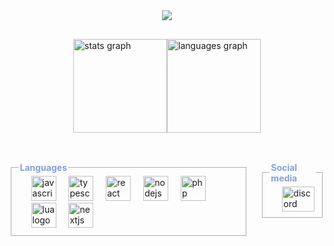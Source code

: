 

<div style="width: 100%; display: flex; justify-content: center; height: auto;  ">
    <img src="https://profile-counter.glitch.me/wesleyadryel/count.svg?" />
</div>
<div style="width: 100%; display: flex; justify-content: center; height: auto; margin-top: 30px;  ">
    <div style="float: left; display: flex; width: auto;">
        <img src="https://github-readme-stats.vercel.app/api?username=wesleyadryel&hide_title=false&hide_rank=false&show_icons=true&include_all_commits=true&count_private=true&disable_animations=false&theme=dracula&locale=en&hide_border=false&order=1"
            height="150" alt="stats graph" />
        <img src="https://github-readme-stats.vercel.app/api/top-langs?username=wesleyadryel&locale=en&hide_title=false&layout=compact&card_width=320&langs_count=5&theme=dracula&hide_border=false&order=2"
            height="150" alt="languages graph" />
    </div>
</div>
<br clear="both">
<div style="width: 100%; display: flex; justify-content: center; height: auto; margin-top: 30px;  ">
    <div style="width: fit-content; ">
        <fieldset style="border-color: white;">
            <legend style="color: rgb(132, 160, 221); font-weight: bold;">Languages</legend>
            <div style="width: fit-content;  margin-left: 20px;">
                <img src="https://cdn.jsdelivr.net/gh/devicons/devicon/icons/javascript/javascript-original.svg"
                    height="40" alt="javascript logo" />
                <img width="12" />
                <img src="https://cdn.jsdelivr.net/gh/devicons/devicon/icons/typescript/typescript-original.svg"
                    height="40" alt="typescript logo" />
                <img width="12" />
                <img src="https://cdn.jsdelivr.net/gh/devicons/devicon/icons/react/react-original.svg" height="40"
                    alt="react logo" />
                <img width="12" />
                <img src="https://cdn.jsdelivr.net/gh/devicons/devicon/icons/nodejs/nodejs-original.svg" height="40"
                    alt="nodejs logo" />
                <img width="12" />
                <img src="https://cdn.jsdelivr.net/gh/devicons/devicon/icons/php/php-original.svg" height="40"
                    alt="php logo" />
                <img width="12" />
                <img src="https://cdn.jsdelivr.net/gh/devicons/devicon/icons/lua/lua-original.svg" height="40"
                    alt="lua logo" />
                <img width="12" />
                <img src="https://cdn.jsdelivr.net/gh/devicons/devicon/icons/nextjs/nextjs-original.svg" height="40"
                    alt="nextjs logo" />
            </div>
        </fieldset>
    </div>
    <div style="width: fit-content;  margin-left: 20px;">
        <fieldset  style="border-color: white;" >
            <legend style="color: rgb(132, 160, 221); font-weight: bold;">Social media</legend>
            <div style="width: fit-content;  margin-left: 20px; ">
                <a href="https://discordapp.com/users/793998849622278164" target="_blank">
                    <img src="https://raw.githubusercontent.com/maurodesouza/profile-readme-generator/master/src/assets/icons/social/discord/default.svg"
                        width="52" height="40" alt="discord logo" />
                </a>
            </div>
        </fieldset>
    </div>
</div>

